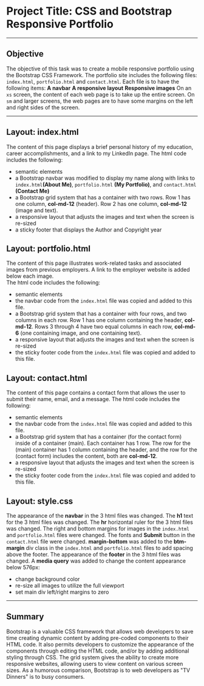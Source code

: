 # Project Title: CSS and Bootstrap Responsive Portfolio
___
## Objective
The objective of this task was to create a mobile responsive portfolio using the Bootstrap CSS Framework.  The portfolio site includes the following files: `index.html`, `portfolio.html` and `contact.html`.
Each file is to have the following items:
**A navbar**
**A responsive layout**
**Responsive images**
On an `xs` screen, the content of each web page is to take up the entire screen.  On `sm` and larger screens, the web pages are to have some margins on the left and right sides of the screen.
___
## Layout: index.html
The content of this page displays a brief personal history of my education, career accomplishments, and a link to my LinkedIn page.
The html code includes the following:
- semantic elements
- a Bootstrap navbar was modified to display my name along with links to `index.html`**(About Me)**, `portfolio.html` **(My Portfolio)**, and `contact.html` **(Contact Me)**
- a Bootstrap grid system that has a container with two rows.  Row 1 has one column, **col-md-12** (header).  Row 2 has one column, **col-md-12** (image and text).
- a responsive layout that adjusts the images and text when the screen is re-sized
- a sticky footer that displays the Author and Copyright year

## Layout: portfolio.html
The content of this page illustrates work-related tasks and associated images from previous employers.  A link to the employer website is added below each image.  
The html code includes the following:
- semantic elements
- the navbar code from the `index.html` file was copied and added to this file. 
- a Bootstrap grid system that has a container with four rows, and two columns in each row.  Row 1 has one column containing the header,  **col-md-12**.  Rows 3 through 4 have two equal columns in each row, **col-md-6** (one containing image, and one containing text).
- a responsive layout that adjusts the images and text when the screen is re-sized
- the sticky footer code from the `index.html` file was copied and added to this file.

## Layout: contact.html
The content of this page contains a contact form that allows the user to submit their name, email, and a message.
The html code includes the following:
- semantic elements
- the navbar code from the `index.html` file was copied and added to this file.
- a Bootstrap grid system that has a container (for the contact form) inside of a container (main). Each container has 1 row.  The row for the (main) container has 1 column containing the header, and the row for the (contact form) includes the content, both are **col-md-12**.
- a responsive layout that adjusts the images and text when the screen is re-sized
- the sticky footer code from the `index.html` file was copied and added to this file.

## Layout: style.css
The appearance of the **navbar** in the 3 html files was changed.
The **h1** text for the 3 html files was changed.
The **hr** horizontal ruler for the 3 html files was changed.
The right and bottom margins for images in the `index.html` and `portfolio.html` files were changed.
The fonts and **Submit** button in the `contact.html` file were changed.
**margin-bottom** was added to the **btm-margin** div class in the `index.html` and `portfolio.html` files to add spacing above the footer.
The appearance of the **footer** in the 3 html files was changed.
A **media query** was added to change the content appearance below 576px: 
- change background color
- re-size all images to utilize the full viewport 
- set main div left/right margins to zero
___
## Summary
Bootstrap is a valuable CSS framework that allows web developers to save time creating dynamic content by adding pre-coded components to their HTML code. It also permits developers to customize the appearance of the components through editing the HTML code, and/or by adding additional styling through CSS. The grid system gives the ability to create more responsive websites, allowing users to view content on various screen sizes.  As a humorous comparison, Bootstrap is to web developers as "TV Dinners" is to busy consumers.